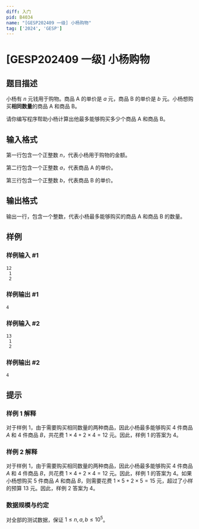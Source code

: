 ```yaml
---
diff: 入门
pid: B4034
name: "[GESP202409 一级] 小杨购物"
tag: ['2024', 'GESP']
---
```

# [GESP202409 一级] 小杨购物
## 题目描述

小杨有 $n$ 元钱用于购物。商品 A 的单价是 $a$ 元，商品 B 的单价是 $b$ 元。小杨想购买**相同数量**的商品 A 和商品 B。

请你编写程序帮助小杨计算出他最多能够购买多少个商品 A 和商品 B。
## 输入格式


第一行包含一个正整数 $n$，代表小杨用于购物的金额。

第二行包含一个正整数 $a$，代表商品 A 的单价。

第三行包含一个正整数 $b$，代表商品 B 的单价。
## 输出格式


输出一行，包含一个整数，代表小杨最多能够购买的商品 A 和商品 B 的数量。

## 样例

### 样例输入 #1
```
12
 1
 2
```
### 样例输出 #1
```
4
```
### 样例输入 #2
```
13
 1
 2
```
### 样例输出 #2
```
4
```
## 提示

### 样例 1 解释

对于样例 1，由于需要购买相同数量的两种商品，因此⼩杨最多能够购买 $4$  件商品 $A$ 和 $4$ 件商品 $B$，共花费 $1 \times 4 + 2 \times 4 = 12$ 元。因此，样例 1 的答案为 $4$。

### 样例 2 解释

对于样例 1，由于需要购买相同数量的两种商品，因此⼩杨最多能够购买 $4$  件商品 $A$ 和 $4$ 件商品 $B$，共花费 $1 \times 4 + 2 \times 4 = 12$ 元。因此，样例 1 的答案为 $4$。如果小杨想购买 $5$ 件商品 $A$ 和商品 $B$，则需要花费 $1 \times 5 + 2 \times 5 = 15$ 元，超过了小样的预算 $13$ 元。因此，样例 2 答案为 $4$。

### 数据规模与约定

对全部的测试数据，保证 $1 \leq n,a,b \leq 10^5$。
